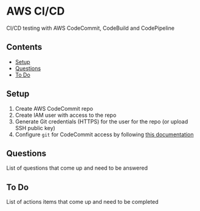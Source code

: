 # AWS CI/CD

CI/CD testing with AWS CodeCommit, CodeBuild and CodePipeline


## Contents

- [Setup](#Setup)
- [Questions](#Questions)
- [To Do](#To-Do)


## Setup

1. Create AWS CodeCommit repo
2. Create IAM user with access to the repo
3. Generate Git credentials (HTTPS) for the user for the repo (or upload SSH public key)
4. Configure `git` for CodeCommit access by following [this documentation](https://docs.aws.amazon.com/codecommit/latest/userguide/setting-up-https-unixes.html#setting-up-https-unixes-credential-helper)


## Questions

List of questions that come up and need to be answered


## To Do

List of actions items that come up and need to be completed
